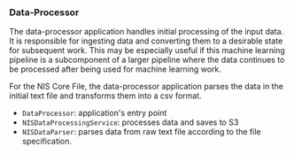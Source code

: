 ### Data-Processor

The data-processor application handles initial processing of the input data. It is responsible for ingesting data and converting them to a desirable state for subsequent work. This may be especially useful if this machine learning pipeline is a subcomponent of a larger pipeline where the data continues to be processed after being used for machine learning work. 

For the NIS Core File, the data-processor application parses the data in the initial text file and transforms them into a csv format.

- `DataProcessor`: application's entry point 
- `NISDataProcessingService`: processes data and saves to S3
- `NISDataParser`: parses data from raw text file according to the file specification.